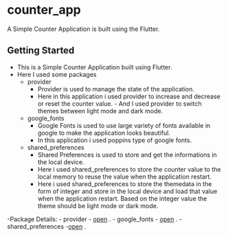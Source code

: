 # counter_app

A Simple Counter Application is built using the Flutter.

## Getting Started

- This is a Simple Counter Application built using Flutter.
- Here I used some packages
  - provider
    - Provider is used to manage the state of the application.
    - Here in this application i used provider to increase and decrease or reset the counter value. - And I used provider to switch themes between light mode and dark mode.
  - google_fonts
    - Google Fonts is used to use large variety of fonts available in google to make the application looks beautiful.
    - In this application i used poppins type of google fonts.
  - shared_preferences
    - Shared Preferences is used to store and get the informations in the local device.
    - Here i used shared_preferences to store the counter value to the local memory to reuse the value when the application restart.
    - Here i used shared_preferences to store the themedata in the form of integer and store in the local device and load that value when the application restart. Based on the integer value the theme should be light mode or dark mode.

-Package Details: 
    - provider - [open](https://pub.dev/packages/provider) .
    - google_fonts - [open](https://pub.dev/packages/google_fonts) . 
    - shared_preferences -[open](https://pub.dev/packages/shared_preferences) .
